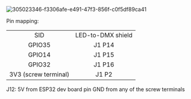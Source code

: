 
![305023346-f3306afe-e491-47f3-856f-c0f5df89ca41](https://github.com/realA10001986/SID-DMX/assets/76924199/8ebd9e36-dfe4-48f9-a4fd-af2477e3c49d)

Pin mapping:
<table>
    <tr>
     <td align="center">SID</td><td align="center">LED-to-DMX shield</td>
    </tr>
    <tr>
     <td align="center">GPIO35</a></td>
     <td align="center">J1 P14</td>
    </tr>
    <tr>
     <td align="center">GPIO14</td>
     <td align="center">J1 P15</td>
    </tr>
    <tr>
     <td align="center">GPIO32</td>
     <td align="center">J1 P16</td>
    </tr>
  <tr>
     <td align="center">3V3 (screw terminal)</td>
     <td align="center">J1 P2</td>
    </tr>
 </table>
 
  J12: 
  5V from ESP32 dev board pin 
  GND from any of the screw terminals
